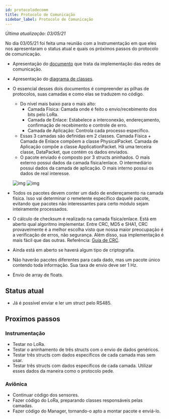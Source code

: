 ```yaml
---
id: protocolodecomm
title: Protocolo de Comunicação
sidebar_label: Protocolo de Comunicação
---
```


*Última atualização: 03/05/21*

No dia 03/05/21 foi feita uma reunião com a Instrumentação em que eles nos apresentaram o status atual e quais os próximos passos do protocolo de comunicação.

- Apresentação do [documento](https://docs.google.com/document/d/1zuk_TY127mGUDEY55hSPuv22tPVbvvV6rMdJWjkgwh0/edit) que trata da implementação das redes de comunicação.
- Apresentação do [diagrama de classes](https://drive.google.com/file/d/1gCOs9jzGchNZeXSdlzWi70HsHZGxAhgl/view).
- O essencial desses dois documentos é compreender as pilhas de protocolos, suas camadas e como elas se traduzem no código.
    - Do nível mais baixo para o mais alto:
        - Camada Física: Camada onde é feito o envio/recebimento dos bits pelo LoRa.
        - Camada de Enlace: Estabelece a interconexão, endereçamento, confirmação de recebimento e controle de erro.
        - Camada de Aplicação: Controla cada processo específico.
    - Essas 3 camadas são definidas em 2 classes. Camada Física + Camada de Enlace compõem a classe PhysicalPacket. Camada de Aplicação compõe a classe ApplicationPacket. Há uma terceira classe, DataPacket, que contém os dados enviados.
    - O pacote enviado é composto por 3 structs aninhados. O mais externo possui dados da camada física/enlace. O intermediário possui dados da camada de aplicação. O mais interno possui os dados de real interesse.

    ![img](/img/docs/aurora/software/comm/pilhadeprotocolos.jpg)
    ![img](/img/docs/aurora/software/comm/comm_classes.jpg)


- Todos os pacotes devem conter um dado de endereçamento na camada física. Isso vai determinar o remetente específico daquele pacote, evitando que pacotes não interessantes para certo módulo sejam inteiramente processados.
- O cálculo de checksum é realizado na camada física/enlace. Está em aberto qual algoritmo implementar. Entre CRC, MD5 e SHA1, CRC provavelmente é a melhor escolha visto que nossa maior preocupação é a verificação de erros, não segurança. Além disso, sua implementação é mais fácil que das outras. Referência: [Guia de CRC](https://archive.org/stream/PainlessCRC/crc_v3.txt).
- Ainda está em aberto se haverá algum tipo de criptografia. 
- Não haverão pacotes diferentes para cada dado, mas um pacote único contendo toda informação. Sua taxa de envio deve ser 1 Hz.
- Envio de array de floats.

## Status atual
- Já é possível enviar e ler um struct pelo RS485. 

## Proximos passos
### Instrumentação
- Testar no LoRa.
- Testar o aninhamento de três structs com o envio de dados genéricos. 
- Testar três structs com dados específicos de cada camada mas sem usar.
- Testar três structs com dados específicos de cada camada. Utilizar esses dados da maneira como o protocolo pede.

### Aviônica
- Continuar código dos sensores. 
- Fazer código do LoRa, preparando classes responsáveis pelas camadas.
- Fazer código do Manager, tornando-o apto a montar pacote e enviá-lo.
